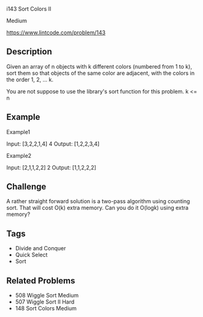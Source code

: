 
i143 Sort Colors II

Medium

https://www.lintcode.com/problem/143


## Description
Given an array of n objects with k different colors (numbered from 1 to k), sort them so that objects of the same color are adjacent, with the colors in the order 1, 2, ... k.


You are not suppose to use the library's sort function for this problem.
k <= n

## Example
Example1

Input: 
[3,2,2,1,4] 
4
Output: 
[1,2,2,3,4]

Example2

Input: 
[2,1,1,2,2] 
2
Output: 
[1,1,2,2,2]

## Challenge
A rather straight forward solution is a two-pass algorithm using counting sort. That will cost O(k) extra memory. Can you do it O(logk) using extra memory?

## Tags
- Divide and Conquer
- Quick Select
- Sort
## Related Problems
- 508
Wiggle Sort
Medium
- 507
Wiggle Sort II
Hard
- 148
Sort Colors
Medium
